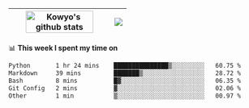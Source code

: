 | <a href="https://github.com/anuraghazra/github-readme-stats"><img width="85%" src="https://github-readme-stats.vercel.app/api?username=kowyo&show_icons=true&hide_border=true&theme=transparent" alt="Kowyo's github stats" /></a> | <a href="https://github.com/anuraghazra/github-readme-stats"><img align="center" src="https://github-readme-stats.vercel.app/api/top-langs/?username=kowyo&exclude_repo=Engineering-Competition-Robot,mobile-robot&hide=c,assembly,shaderlab,hlsl,mathematica,cmake&layout=compact&hide_border=true&theme=transparent" /></a> |
| ------------- | ------------- |

📊 **This week I spent my time on**
<!--START_SECTION:waka-->

```txt
Python       1 hr 24 mins    ███████████████▒░░░░░░░░░   60.75 %
Markdown     39 mins         ███████▒░░░░░░░░░░░░░░░░░   28.72 %
Bash         8 mins          █▓░░░░░░░░░░░░░░░░░░░░░░░   06.35 %
Git Config   2 mins          ▓░░░░░░░░░░░░░░░░░░░░░░░░   02.06 %
Other        1 min           ▒░░░░░░░░░░░░░░░░░░░░░░░░   00.97 %
```

<!--END_SECTION:waka-->

